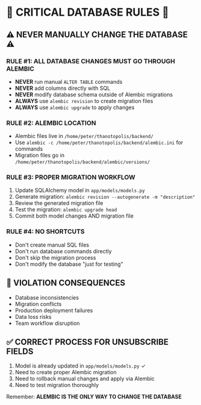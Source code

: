 # 🚨 CRITICAL DATABASE RULES 🚨

## ⚠️ NEVER MANUALLY CHANGE THE DATABASE ⚠️

### RULE #1: ALL DATABASE CHANGES MUST GO THROUGH ALEMBIC
- **NEVER** run manual `ALTER TABLE` commands
- **NEVER** add columns directly with SQL
- **NEVER** modify database schema outside of Alembic migrations
- **ALWAYS** use `alembic revision` to create migration files
- **ALWAYS** use `alembic upgrade` to apply changes

### RULE #2: ALEMBIC LOCATION
- Alembic files live in `/home/peter/thanotopolis/backend/`
- Use `alembic -c /home/peter/thanotopolis/backend/alembic.ini` for commands
- Migration files go in `/home/peter/thanotopolis/backend/alembic/versions/`

### RULE #3: PROPER MIGRATION WORKFLOW
1. Update SQLAlchemy model in `app/models/models.py`
2. Generate migration: `alembic revision --autogenerate -m "description"`
3. Review the generated migration file
4. Test the migration: `alembic upgrade head`
5. Commit both model changes AND migration file

### RULE #4: NO SHORTCUTS
- Don't create manual SQL files
- Don't run database commands directly
- Don't skip the migration process
- Don't modify the database "just for testing"

## 🛑 VIOLATION CONSEQUENCES
- Database inconsistencies
- Migration conflicts
- Production deployment failures
- Data loss risks
- Team workflow disruption

## ✅ CORRECT PROCESS FOR UNSUBSCRIBE FIELDS
1. Model is already updated in `app/models/models.py` ✓
2. Need to create proper Alembic migration
3. Need to rollback manual changes and apply via Alembic
4. Need to test migration thoroughly

Remember: **ALEMBIC IS THE ONLY WAY TO CHANGE THE DATABASE**